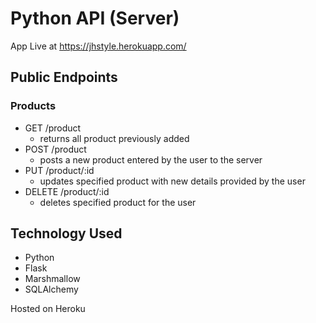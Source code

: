 # Python API (Server)

App Live at https://jhstyle.herokuapp.com/

## Public Endpoints 

### Products
- GET /product
   - returns all product previously added
- POST /product
    - posts a new product entered by the user to the server
- PUT /product/:id
    - updates specified product with new details provided by the user
- DELETE /product/:id
    - deletes specified product for the user


## Technology Used 
- Python
- Flask
- Marshmallow
- SQLAlchemy


Hosted on Heroku
